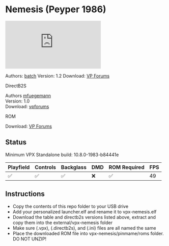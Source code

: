 # Nemesis (Peyper 1986)

![Table Preview](https://www.vpforums.org/index.php?app=downloads&module=display&section=screenshot&record=82653&id=15353&full=1)

Authors: [batch](https://www.vpforums.org/index.php?showuser=30858)
Version: 1.2
Download: [VP Forums](https://www.vpforums.org/index.php?app=downloads&showfile=15353)

DirectB2S

Authors [mfuegemann](https://www.vpforums.org/index.php?showuser=5944)  
Version: 1.0  
Download: [vpforums](https://www.vpforums.org/index.php?app=downloads&showfile=10899)

ROM

Download: [VP Forums](https://www.vpforums.org/index.php?app=downloads&showfile=6134)

## Status 

Minimum VPX Standalone build: 10.8.0-1983-b84441e

| Playfield | Controls | Backglass | DMD | ROM Required | FPS | 
|-----------|----------|-----------|-----|--------------|-----|
| :white_check_mark: | :white_check_mark: | :white_check_mark: | :x: | :white_check_mark: | 49 |

## Instructions

- Copy the contents of this repo folder to your USB drive
- Add your personalized launcher.elf and rename it to vpx-nemesis.elf
- Download the table and directb2s versions listed above, extract and copy them into the external/vpx-nemesis folder
- Make sure (.vpx), (.directb2s), and (.ini) files are all named the same
- Place the downloaded ROM file into vpx-nemesis/pinmame/roms folder. DO NOT UNZIP!